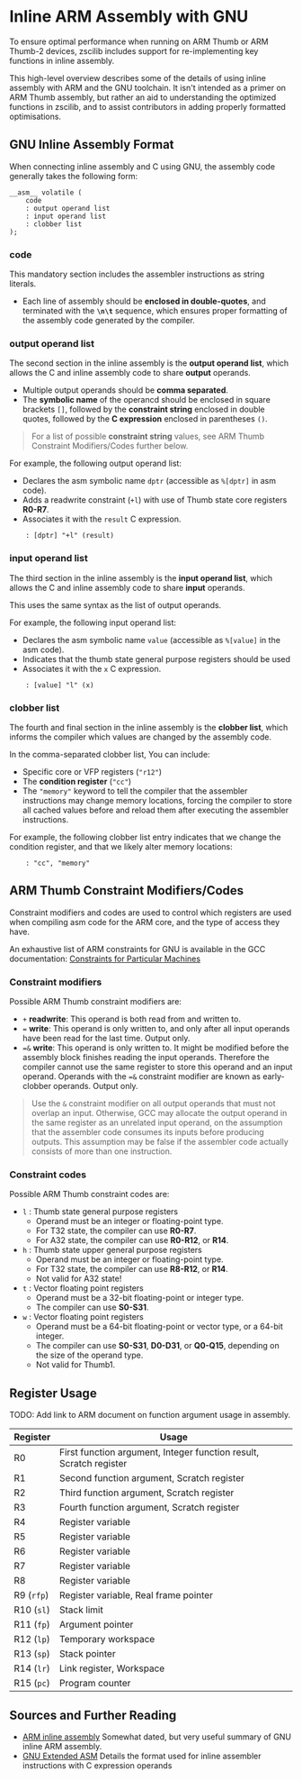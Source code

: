# Inline ARM Assembly with GNU

To ensure optimal performance when running on ARM Thumb or ARM Thumb-2
devices, zscilib includes support for re-implementing key functions in
inline assembly.

This high-level overview describes some of the details of using inline
assembly with ARM and the GNU toolchain. It isn't intended as a primer on
ARM Thumb assembly, but rather an aid to understanding the optimized functions
in zscilib, and to assist contributors in adding properly formatted
optimisations.

## GNU Inline Assembly Format

When connecting inline assembly and C using GNU, the assembly code generally
takes the following form:

```
__asm__ volatile (
    code
    : output operand list
    : input operand list
    : clobber list
);
```

### code

This mandatory section includes the assembler instructions as string literals.

- Each line of assembly should be **enclosed in double-quotes**, and terminated
  with the **`\n\t`** sequence, which ensures proper formatting of the assembly
  code generated by the compiler.

### output operand list

The second section in the inline assembly is the **output operand list**, which
allows the C and inline assembly code to share **output** operands.

- Multiple output operands should be **comma separated**.
- The **symbolic name** of the operancd should be enclosed in square brackets
  `[]`, followed by the **constraint string** enclosed in double quotes,
  followed by the **C expression** enclosed in parentheses `()`.

> For a list of possible **constraint string** values, see ARM Thumb Constraint
Modifiers/Codes further below.

For example, the following output operand list:

- Declares the asm symbolic name `dptr` (accessible as `%[dptr]` in asm code).
- Adds a readwrite constraint (`+l`) with use of Thumb state core registers
  **R0-R7**.
- Associates it with the `result` C expression.

```
    : [dptr] "+l" (result)
```

### input operand list

The third section in the inline assembly is the **input operand list**, which
allows the C and inline assembly code to share **input** operands.

This uses the same syntax as the list of output operands.

For example, the following input operand list:

- Declares the asm symbolic name `value` (accessible as `%[value]` in the asm
  code).
- Indicates that the thumb state general purpose registers should be used
- Associates it with the `x` C expression.

```
    : [value] "l" (x)
```

### clobber list

The fourth and final section in the inline assembly is the **clobber list**,
which informs the compiler which values are changed by the assembly code.

In the comma-separated clobber list, You can include:

- Specific core or VFP registers (`"r12"`)
- The **condition register** (`"cc"`)
- The `"memory"` keyword to tell the compiler that the assembler instructions
  may change memory locations, forcing the compiler to store all cached values
  before and reload them after executing the assembler instructions.

For example, the following clobber list entry indicates that we change the
condition register, and that we likely alter memory locations:

```
    : "cc", "memory"
```

## ARM Thumb Constraint Modifiers/Codes

Constraint modifiers and codes are used to control which registers are used
when compiling asm code for the ARM core, and the type of access they have.

An exhaustive list of ARM constraints for GNU is
available in the GCC documentation: [Constraints for Particular Machines](https://gcc.gnu.org/onlinedocs/gcc/Machine-Constraints.html#Machine-Constraints)

### Constraint modifiers

Possible ARM Thumb constraint modifiers are:

- `+` **readwrite**: This operand is both read from and written to.
- `=` **write**: This operand is only written to, and only after all input
  operands have been read for the last time. Output only.
- `=&` **write**: This operand is only written to. It might be modified
  before the assembly block finishes reading the input operands. Therefore the
  compiler cannot use the same register to store this operand and an input
  operand. Operands with the `=&` constraint modifier are known as
  early-clobber operands. Output only.

> Use the `&` constraint modifier on all output operands that must not overlap
  an input. Otherwise, GCC may allocate the output operand in the same register
  as an unrelated input operand, on the assumption that the assembler code
  consumes its inputs before producing outputs. This assumption may be false
  if the assembler code actually consists of more than one instruction.

### Constraint codes

Possible ARM Thumb constraint codes are:

- `l` : Thumb state general purpose registers
  - Operand must be an integer or floating-point type.
  - For T32 state, the compiler can use **R0-R7**.
  - For A32 state, the compiler can use **R0-R12**, or **R14**.
- `h` : Thumb state upper general purpose registers
  - Operand must be an integer or floating-point type.
  - For T32 state, the compiler can use **R8-R12**, or **R14**.
  - Not valid for A32 state!
- `t` : Vector floating point registers
  - Operand must be a 32-bit floating-point or integer type.
  - The compiler can use **S0-S31**.
- `w` : Vector floating point registers
  - Operand must be a 64-bit floating-point or vector type, or a 64-bit integer.
  - The compiler can use **S0-S31**, **D0-D31**, or **Q0-Q15**, depending on
    the size of the operand type.
  - Not valid for Thumb1.

## Register Usage

TODO: Add link to ARM document on function argument usage in assembly.

| Register   | Usage |
|------------|-------|
| R0         | First function argument, Integer function result, Scratch register |
| R1         | Second function argument, Scratch register |
| R2         | Third function argument, Scratch register |
| R3         | Fourth function argument, Scratch register |
| R4         | Register variable |
| R5         | Register variable |
| R6         | Register variable |
| R7         | Register variable |
| R8         | Register variable |
| R9 (`rfp`) | Register variable, Real frame pointer |
| R10 (`sl`) | Stack limit |
| R11 (`fp`) | Argument pointer |
| R12 (`lp`) | Temporary workspace |
| R13 (`sp`) | Stack pointer |
| R14 (`lr`) | Link register, Workspace |
| R15 (`pc`) | Program counter |

## Sources and Further Reading

- [ARM inline assembly](http://www.ethernut.de/en/documents/arm-inline-asm.html)
  Somewhat dated, but very useful summary of GNU inline ARM assembly.
- [GNU Extended ASM](https://gcc.gnu.org/onlinedocs/gcc/Extended-Asm.html#Extended-Asm)
  Details the format used for inline assembler instructions with C expression
  operands
